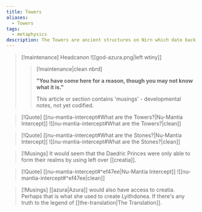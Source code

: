 ```yaml
---
title: Towers
aliases:
  - Towers
tags:
  - metaphysics
description: The Towers are ancient structures on Nirn which date back to as early as the end of the Dawn Era. They are immensely powerful, and are responsible for the stabilization of Mundus as well as a wide array of other fantastical functions.
---
```

> [!maintenance] Headcanon
> ![[god-azura.png|left wtiny]]
> 
> > [!maintenance|clean nbrd]
> > 
> > **"You have come here for a reason, though you may not know what it is."**
> > 
> > This article or section contains 'musings' - developmental notes, not yet codified.

> [!Quote] [[nu-mantia-intercept#What are the Towers?|Nu-Mantia Intercept]]
> ![[nu-mantia-intercept#What are the Towers?|clean]]

> [!Quote] [[nu-mantia-intercept#What are the Stones?|Nu-Mantia Intercept]]
> ![[nu-mantia-intercept#What are the Stones?|clean]]

> [!Musings]
> It would seem that the Daedric Princes were only able to form their realms by using left over [[creatia]].

> [!Quote] [[nu-mantia-intercept#^ef47ee|Nu-Mantia Intercept]]
> ![[nu-mantia-intercept#^ef47ee|clean]]

> [!Musings]
> [[azura|Azura]] would also have access to creatia. Perhaps that is what she used to create Lyithdonea. If there's any truth to the legend of [[the-translation|The Translation]].